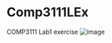 # Comp3111LEx
COMP3111 Lab1 exercise
![image](https://github.com/kennyhungkl/Comp3111LEx/assets/144692475/0f9411a0-fe7c-490c-b2f3-c44ac3e7f477)

